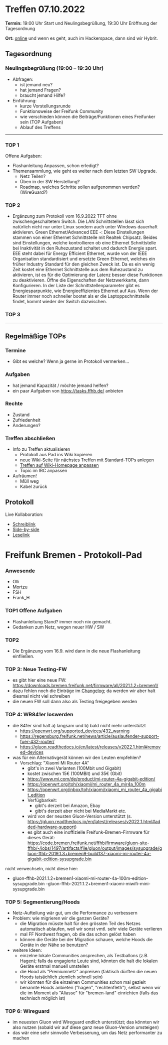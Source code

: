 # Treffen 07.10.2022

**Termin:** 19:00 Uhr Start und Neulingsbegrüßung, 19:30 Uhr Eröffnung der Tagesordnung

**Ort:** [online](https://bremen.freifunk.net/to/videokonf) und wenn es geht, auch im Hackerspace, dann sind wir Hybrit.

## Tagesordnung
### Neulingsbegrüßung (19:00 – 19:30 Uhr)

- Abfragen:
    - ist jemand neu?
    - hat jemand Fragen?
    - braucht jemand Hilfe?
- Einführung:
    - kurze Vorstellungsrunde
    - Funktionsweise der Freifunk Community
    - wie verschieden können die Beiträge/Funktionen eines Freifunker sein (TOP Aufgaben)
    - Ablauf des Treffens

---
### TOP 1

Offene Aufgaben:
- Flashanleitung Anpassen, schon erledigt?
- Themensammlung, wie geht es weiter nach dem letzten SW Upgrade.
    - Netz Teilen?
    - Üben in der SW Herstellung?
    - Roadmap, welches Schritte sollen aufgenommen werden? (WireGuard?)

### TOP 2

- Ergänzung zum Protokoll vom 16.9.2022 TFT ohne zwischengeschaltetem Switch.
Die LAN Schnittstellen lässt sich natürlich nicht nur unter Linux sondern auch unter Windows dauerhaft aktivieren. 
Green Ethernet/Advanced EEE -: Diese Einstellungen stammen von einer Ethernet Schnittstelle mit Realtek Chipsatz. Beides sind Einstellungen, welche kontrollieren ob eine Ethernet Schnittstelle bei Inaktivität in den Ruhezustand schaltet und dadurch Energie spart. EEE steht dabei für Energy Efficient Ethernet, wurde von der IEEE Organisation standardisiert und ersetzte Green Ethernet, welches ein früher Industry Standard für den gleichen Zweck ist. Da es ein wenig Zeit kostet eine Ethernet Schnittstelle aus dem Ruhezustand zu aktivieren, ist es für die Optimierung der Latenz besser diese Funktionen zu deaktivieren. Öffne die Eigenschaften der Netzwerkkarte, dann Konfigurieren. In der Liste der Schnittstellenparameter gibt es Energiesparpunkte, wie Energieeffizientes Ethernet auf Aus.
Wenn der Router immer noch schneller bootet als er die Laptoppschnittstelle findet, kommt wieder der Switch dazwischen.
    

### TOP 3


---
## Regelmäßige TOPs

### Termine

- Gibt es welche? Wenn ja gerne im Protokoll vermerken...

### Aufgaben

- hat jemand Kapazität / möchte jemand helfen?
- ein paar Aufgaben von https://tasks.ffhb.de/ anbieten

### Rechte

- Zustand
- Zufriedenheit
- Änderungen?

### Treffen abschließen

- Info zu Treffen aktualisieren
  - Protokoll aus Pad ins Wiki kopieren
  - neue Wiki-Seite für nächstes Treffen mit Standard-TOPs anlegen
  - [Treffen auf Wiki-Homepage anpassen](https://wiki.bremen.freifunk.net/Home)
  - Topic im IRC anpassen
- Aufräumen!
  - Müll weg
  - Kabel zurück

## Protokoll

Live Kollaboration:

* [Schreiblink](https://hackmd.io/AwDgnA7ATArKC0BGGBjAzPALAUzSeARgYgGzxQAmEFFwiKBEKAhkA===?edit)
* [Side-by-side](https://hackmd.io/AwDgnA7ATArKC0BGGBjAzPALAUzSeARgYgGzxQAmEFFwiKBEKAhkA===?both)
* [Leselink](https://hackmd.io/AwDgnA7ATArKC0BGGBjAzPALAUzSeARgYgGzxQAmEFFwiKBEKAhkA===?view)

# Freifunk Bremen - Protokoll-Pad

### Anwesende
- Olli
- Mortzu
- FSH
- Frank_H


### TOP1 Offene Aufgaben
- Flashanleitung Stand? immer noch nix gemacht.
- Gedanken zum Netz, wegen neuer HW / SW

### TOP2
- Die Ergänzung vom 16.9. wird dann in die neue Flashanleitung einfließen.

### TOP 3: Neue Testing-FW
- es gibt hier eine neue FW: https://downloads.bremen.freifunk.net/firmware/all/2021.1.2+bremen1/
- dazu fehlen noch die Einträge im [Changelog](/Firmware/Changelog); da werden wir aber halt diesmal nicht viel schreiben
- die neuen FW soll dann also als Testing freigegeben werden


### TOP 4: WR841er loswerden
- die 841er sind halt a) langsam und b) bald nicht mehr unterstützt
    - https://openwrt.org/supported_devices/432_warning
    - https://regensburg.freifunk.net/news/article/auslaufender-support-fuer-432-router/
    - https://gluon.readthedocs.io/en/latest/releases/v2022.1.html#removed-devices
- was für ein Alternativgerät können wir den Leuten empfehlen?
    - Vorschlag: "Xiaomi Mi Router 4A"
        - gibt's in zwei Varianten (100Mbit und Gigabit)
        - kostet zwischen 15€ (100MBit) und 35€ (Gbit)
        - <https://www.mi.com/de/product/mi-router-4a-gigabit-edition/>
        - <https://openwrt.org/toh/xiaomi/mi_router_4a_mir4a_100m>
        - <https://openwrt.org/inbox/toh/xiaomi/xiaomi_mi_router_4a_gigabit_edition>
        - Verfügbarkeit:
            - gibt's derzeit bei Amazon, Ebay
            - gibt's derzeit aber nicht bei MediaMarkt etc.
        - wird von der neusten Gluon-Version unterstützt (s. <https://gluon.readthedocs.io/en/latest/releases/v2022.1.html#added-hardware-support>)
        - es gibt auch eine inoffizielle Freifunk-Bremen-Firmware für dieses Gerät: <https://code.bremen.freifunk.net/ffhb/firmware/gluon-site-ffhb/-/jobs/1497/artifacts/file/gluon/output/images/sysupgrade/gluon-ffhb-2019.1.3+bremen9-build137-xiaomi-mi-router-4a-gigabit-edition-sysupgrade.bin>

nicht verwechseln, nicht diese hier:
- gluon-ffhb-2021.1.2+bremen1-xiaomi-mi-router-4a-100m-edition-sysupgrade.bin
-gluon-ffhb-2021.1.2+bremen1-xiaomi-miwifi-mini-sysupgrade.bin

### TOP 5: Segmentierung/Hoods
- Netz-Aufteilung wär gut, um die Performance zu verbessern
- Problem: wie migrieren wir die ganzen Geräte?
    - die Migration müsste halt für den grössten Teil des Netzes automatisch ablaufen, weil wir sonst vmtl. sehr viele Geräte verlieren
    - mal FF Nordwest fragen, ob die das schon gelöst haben
    - können die Geräte bei der Migration schauen, welche Hoods die Geräte in der Nähe so benutzen?
- weitere Ideen:
    - einzelne lokale Communities ansprechen, als Testballons (z.B. Hagen); falls da engagierte Leute sind, könnten die halt die lokalen Geräte erstmal manuell umstellen
    - die Hood als "Premiumnetz" anpreisen (faktisch dürften die neuen Hoods tatsächlich ziemlich schnell sein)
    - wir könnten für die einzelnen Communities schon mal gezielt benannte Hoods anbieten ("hagen", "rechtenfleth"), selbst wenn wir die im Moment als "Aliasse" für "bremen-land" einrichten (falls das technisch möglich ist)


### TOP 6: Wireguard
- im neuesten Gluon wird Wireguard endlich unterstützt; das könnten wir also nutzen (sobald wir auf diese ganz neue Gluon-Version umsteigen)
- das wär eine sehr sinnvolle Verbesserung, um das Netz performanter zu machen
